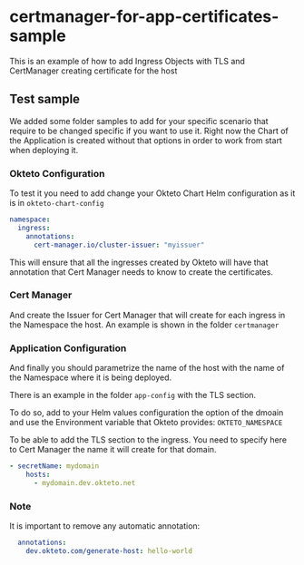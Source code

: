 # certmanager-for-app-certificates-sample
This is an example of how to add Ingress Objects with TLS and CertManager creating certificate for the host


## Test sample

We added some folder samples to add for your specific scenario that require to be changed specific if you want to use it. 
Right now the Chart of the Application is created without that options in order to work from start when deploying it. 


### Okteto Configuration

To test it you need to add change your Okteto Chart Helm configuration as it is in `okteto-chart-config`

```yaml
namespace:
  ingress:
    annotations:
      cert-manager.io/cluster-issuer: "myissuer"
```

This will ensure that all the ingresses created by Okteto will have that annotation that Cert Manager needs to know to create the certificates. 


### Cert Manager
And create the Issuer for Cert Manager that will create for each ingress in the Namespace the host. 
An example is shown in the folder `certmanager`


### Application Configuration

And finally you should parametrize the name of the host with the name of the Namespace where it is being deployed. 

There is an example in the folder `app-config` with the TLS section. 

To do so, add to your Helm values configuration the option of the dmoain and use the Environment variable that Okteto provides: `OKTETO_NAMESPACE`

To be able to add the TLS section to the ingress. You need to specify here to Cert Manager the name it will create for that domain. 


```yaml
- secretName: mydomain
    hosts:
      - mydomain.dev.okteto.net
```

### Note

It is important to remove any automatic annotation: 

```yaml
  annotations:
    dev.okteto.com/generate-host: hello-world
```
